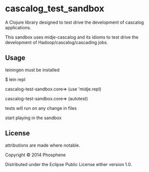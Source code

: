# cascalog_test_sandbox

A Clojure library designed to test drive the development of cascalog applications.

This sandbox uses midje-cascalog and its idioms to test drive the development of Hadoop/cascalog/cascading jobs.


## Usage

leiningen must be installed

$ lein repl

cascalog-test-sandbox.core=> (use 'midje.repl)

cascalog-test-sandbox.core=> (autotest)

tests will run on any change in files

start playing in the sandbox

## License

attributions are made where notable.

Copyright © 2014 Phosphene

Distributed under the Eclipse Public License either version 1.0.
